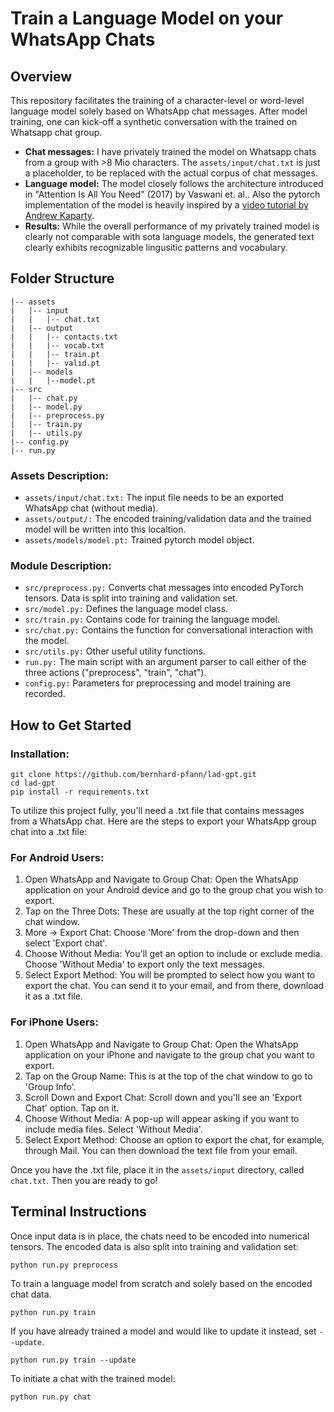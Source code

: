 # Train a Language Model on your WhatsApp Chats
## Overview
This repository facilitates the training of a character-level or word-level language model solely based on WhatsApp chat messages. After model training, one can kick-off a synthetic conversation with the trained on Whatsapp chat group. <br>
- <b>Chat messages:</b> I have privately trained the model on Whatsapp chats from a group with >8 Mio characters. The <code>assets/input/chat.txt</code> is just a placeholder, to be replaced with the actual corpus of chat messages.
- <b>Language model:</b>
The model closely follows the architecture introduced in "Attention Is All You Need" (2017) by Vaswani et. al.. Also the pytorch implementation of the model is heavily inspired by a [video tutorial by Andrew Kaparty](https://www.youtube.com/watch?v=kCc8FmEb1nY).
- <b>Results:</b> While the overall performance of my privately trained model is clearly not comparable with sota language models, the generated text clearly exhibits recognizable lingusitic patterns and vocabulary.

## Folder Structure
```
|-- assets
|   |-- input
|   |   |-- chat.txt
|   |-- output
|   |   |-- contacts.txt
|   |   |-- vocab.txt
|   |   |-- train.pt
|   |   |-- valid.pt
|   |-- models
|   |   |--model.pt
|-- src
|   |-- chat.py
|   |-- model.py
|   |-- preprocess.py
|   |-- train.py
|   |-- utils.py
|-- config.py
|-- run.py
```

### Assets Description:
- <code>assets/input/chat.txt:</code> The input file needs to be an exported WhatsApp chat (without media).
- <code>assets/output/:</code> The encoded training/validation data and the trained model will be written into this localtion.
- <code>assets/models/model.pt:</code> Trained pytorch model object.

### Module Description:
- <code>src/preprocess.py:</code> Converts chat messages into encoded PyTorch tensors. Data is split into training and validation set.
- <code>src/model.py:</code> Defines the language model class.
- <code>src/train.py:</code> Contains code for training the language model.
- <code>src/chat.py:</code> Contains the function for conversational interaction with the model.
- <code>src/utils.py:</code> Other useful utility functions.
- <code>run.py:</code> The main script with an argument parser to call either of the three actions ("preprocess", "train", "chat").
- <code>config.py:</code> Parameters for preprocessing and model training are recorded.

## How to Get Started
### Installation:
```
git clone https://github.com/bernhard-pfann/lad-gpt.git
cd lad-gpt
pip install -r requirements.txt
```

To utilize this project fully, you'll need a .txt file that contains messages from a WhatsApp chat. Here are the steps to export your WhatsApp group chat into a .txt file:

### For Android Users:
1. Open WhatsApp and Navigate to Group Chat: Open the WhatsApp application on your Android device and go to the group chat you wish to export.
2. Tap on the Three Dots: These are usually at the top right corner of the chat window.
3. More -> Export Chat: Choose 'More' from the drop-down and then select 'Export chat'.
4. Choose Without Media: You'll get an option to include or exclude media. Choose 'Without Media' to export only the text messages.
5. Select Export Method: You will be prompted to select how you want to export the chat. You can send it to your email, and from there, download it as a .txt file.

### For iPhone Users:
1. Open WhatsApp and Navigate to Group Chat: Open the WhatsApp application on your iPhone and navigate to the group chat you want to export.
2. Tap on the Group Name: This is at the top of the chat window to go to 'Group Info'.
3. Scroll Down and Export Chat: Scroll down and you'll see an 'Export Chat' option. Tap on it.
4. Choose Without Media: A pop-up will appear asking if you want to include media files. Select 'Without Media'.
5. Select Export Method: Choose an option to export the chat, for example, through Mail. You can then download the text file from your email.

Once you have the .txt file, place it in the <code>assets/input</code> directory, called <code>chat.txt</code>. Then you are ready to go!

## Terminal Instructions

Once input data is in place, the chats need to be encoded into numerical tensors. The encoded data is also split into training and validation set:
```
python run.py preprocess
```
To train a language model from scratch and solely based on the encoded chat data. 
```
python run.py train
```
If you have already trained a model and would like to update it instead, set <code>--update</code>.
```
python run.py train --update
```
To initiate a chat with the trained model:
```
python run.py chat
```
